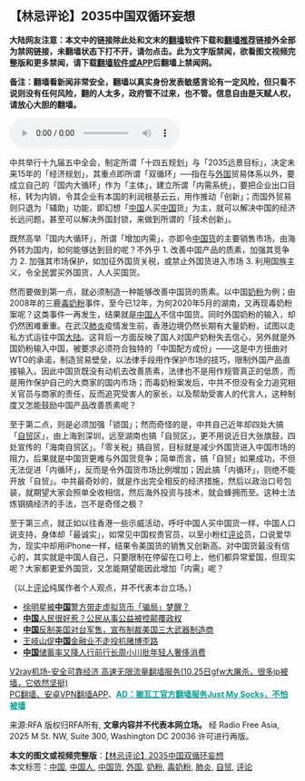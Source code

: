  <h2>【林忌评论】2035中国双循环妄想</h2> <p class="notice"><b>大陆网友注意：本文中的链接除此处和文末的<a href="https://github.com/bannedbook/fanqiang" >翻墙</a>软件下载和<a href="https://github.com/killgcd/justmysocks/blob/master/README.md">翻墙推荐</a>链接外全部为禁网链接，未翻墙状态下打不开，请勿点击。此为文字版禁闻，欲看图文视频完整版和更多禁闻，请下载<a href="https://github.com/bannedbook/fanqiang">翻墙软件或APP</a>后翻墙上禁闻网。</p><p>备注：翻墙看新闻非常安全，翻墙以真实身份发表敏感言论有一定风险，但只看不说则没有任何风险，翻的人太多，政府管不过来，也不管。信息自由是天赋人权，请放心大胆的翻墙。</b></p>  <div class="entry"> <p><audio controls="controls" class="story_audio" preload="metadata" src="https://www.rfa.org/cantonese/commentaries/kl/com-10262020095345.html/COM.mp3" type="audio/mpeg"></audio></p> <p>中共举行十九届五中全会，制定所谓「十四五规划」与「2035远景目标」，决定未来15年的「经济规划」，其重点即所谓「双循环」──指在与<a href="https://www.bannedbook.org/bnews/tag/%e5%a4%96%e5%9b%bd/" class="st_tag internal_tag" rel="tag" title="标签 外国 下的日志">外国</a>贸易体系以外，要成立自己的「国内大循环」作为「主体」，建立所谓「内需系统」，要把企业出口目标，转为内销，令其企业有本国的利润根基云云，用作推动「创新」；而国外贸易则只退为「辅助」功能，即幻想「<span class='wp_keywordlink_affiliate'><a href="https://www.bannedbook.org/" title="中国" target="_blank">中国</a></span>人买<a href="https://www.bannedbook.org/bnews/tag/%E4%B8%AD%E5%9B%BD/" class="st_tag internal_tag" rel="tag" title="标签 中国 下的日志">中国</a>货」为主，就可以解决中国的经济长远问题，甚至可以解决外国封锁，来做到所谓的「技术创新」。</p>  <p>既然高举「国内大循环」，所谓「增加内需」，亦即令<a href="https://www.bannedbook.org/bnews/tag/%e4%b8%ad%e5%9b%bd%e8%b4%a7/" class="st_tag internal_tag" rel="tag" title="标签 中国货 下的日志">中国货</a>的主要销售市场，由海外转为国内，如何能够达到目的呢？不外乎 1. 改善中国产品的质素，加强其竞争力 2. 加强其市场保护，如加征外国货关税，或禁止外国货进入市场 3. 利用国族主义，令全民罢买外国货，人人买国货。</p> <p>然而要做到第一点，就必须制造一种能够改善中国货的质素。以中国<a href="https://www.bannedbook.org/bnews/tag/%E5%A5%B6%E7%B2%89/" class="st_tag internal_tag" rel="tag" title="标签 奶粉 下的日志">奶粉</a>为例；由2008年的三鹿<a href="https://www.bannedbook.org/bnews/tag/%E6%AF%92%E5%A5%B6%E7%B2%89/" class="st_tag internal_tag" rel="tag" title="标签 毒奶粉 下的日志">毒奶粉</a>事件，至今已12年，为何2020年5月的湖南，又再现毒奶粉案呢？这类事件一再发生，结果就是<a href="https://www.bannedbook.org/bnews/tag/%e4%b8%ad%e5%9b%bd%e4%ba%ba/" class="st_tag internal_tag" rel="tag" title="标签 中国人 下的日志">中国人</a>不信中国货。同时外国奶粉的输入，却仍然困难重重。在武汉<a href="https://www.bannedbook.org/bnews/tag/%e8%82%ba%e7%82%8e/" class="st_tag internal_tag" rel="tag" title="标签 肺炎 下的日志">肺炎</a>疫情发生前，香港边境仍然长期有大量奶粉，试图以走私方式运往中国<span class='wp_keywordlink_affiliate'><a href="https://www.bannedbook.org/" title="大陆" target="_blank">大陆</a></span>。这背后一方面反映了国人对国产奶粉失去信心，另外就是外国奶粉输入中国，被要求必须符合独特的「中国配方成份」——这是中方扭曲对WTO的承诺，制造贸易壁垒，以法律手段用作保护市场的技巧，限制外国产品直接输入。因此中国货既没有动机去改善质素，法律也不是用作规管真正的低质，而是用作保护自己的大商家的国内市场；而毒奶粉案发后，中共不但没有全力追究相关官员与商家的责任，反而追究受害人的家长，以及帮助受害人的代言人，这种制度又怎能鼓励中国产品改善质素呢？</p>  <p>至于第二点，则是必须加强「锁国」；然而奇怪的是，中共自己近年却四处大搞「<a href="https://www.bannedbook.org/bnews/tag/%E8%87%AA%E8%B4%B8/" class="st_tag internal_tag" rel="tag" title="标签 自贸 下的日志">自贸</a>区」，由上海到深圳，远至湖南也搞「自贸区」，更不用说近日大张旗鼓，四处宣传的「海南自贸区」。「零关税」搞自贸，目标就是减少外国货进入中国市场的阻力，后果就是中国货更难与外国货竞争；简单而言，搞「自贸」如果成功，不但无法促进「内循环」，反而是令外国货市场比例增加；因此搞「内循环」，则绝不能开放「自贸」。中共最奇妙的，就是作出完全相反的经济措施，然后以政治口号包装，就期望大家会照单全收相信，然后海外投资与技术，就会蜂拥而至。这种土法炼钢搞经济的手法，岂不是奇怪之极？</p> <p>至于第三点，就正如以往香港一些示威活动，呼吁中国人买中国货一样，中国人口说支持，身体却「最诚实」，如常见中国权贵官员，以至小粉红<span class='wp_keywordlink_affiliate'><a href="https://www.bannedbook.org/bnews/comments/" title="新闻评论" target="_blank">评论</a></span>员，口说爱华为，现实中却用iPhone一样，结果令美国货的销售又创新高。对中国货最没有信心的，其实就是中国人自己，只要限制在停留在口号上，他们都异常爱国，但现实呢？大家都更爱外国货，又怎能期望能因此增加「内需」呢？</p>  <p>（以上<a href="https://www.bannedbook.org/bnews/tag/%E8%AF%84%E8%AE%BA/" class="st_tag internal_tag" rel="tag" title="标签 评论 下的日志">评论</a>纯属作者个人观点，并不代表本台立场。）</p> <ul class='op-related-articles' title='相关阅读'> <li><a href='https://www.bannedbook.org/bnews/baitai/20201026/1420607.html' target='_blank'>徐明星被<b>中国</b>警方带走虚拟货币「骗局」梦醒？</a></li> <li><a href='https://www.bannedbook.org/bnews/comments/20201026/1420604.html' target='_blank'><b>中国</b>人民很好惹？公民从事公益被控颠覆政权</a></li> <li><a href='https://www.bannedbook.org/bnews/headline/20201026/1420603.html' target='_blank'><b>中国</b>反制美国对台军售，宣布制裁美国三大武器制造商</a></li> <li><a href='https://www.bannedbook.org/bnews/headline/20201026/1420600.html' target='_blank'>王岐山促<b>中国</b>金融业不走投机赌博歪路</a></li> <li><a href='https://www.bannedbook.org/bnews/baitai/20201026/1420568.html' target='_blank'><b>中国</b>储蓄率又降人行前行长周小川批年轻人奢侈消费</a></li> </ul> <p class="texttj"> <a href="https://www.bannedbook.org/forum23/topic22702.html" target="_blank">V2ray机场-安全可靠经济 高速无限流量翻墙服务(10.25日gfw大屠杀，很多ip被墙，它依然坚挺)</a><br/> <a href="https://github.com/bannedbook/fanqiang/wiki/%E7%A6%81%E9%97%BB%E7%BD%91%E5%AE%89%E5%8D%93%E7%BF%BB%E5%A2%99%E6%96%B0%E9%97%BBAPP" target="_blank">PC翻墙、安卓VPN翻墙APP</a>、<span onclick="window.open('https://github.com/killgcd/justmysocks/blob/master/README.md')" style="font-weight:bold;color:#00A191;cursor:pointer;text-decoration:underline;outline:none">AD：搬瓦工官方翻墙服务Just My Socks，不怕被墙</span></p><p>来源:RFA  版权归RFA所有, <strong>文章内容并不代表本网立场。</strong>  经 Radio Free Asia, 2025 M St. NW, Suite 300, Washington DC 20036 许可进行再版。</p> <a name='sharetosocial'></a>       <div><b>本文的图文或视频完整版</b>：<a href='https://www.bannedbook.org/bnews/comments/20201026/1420614.html'>【林忌评论】2035中国双循环妄想</a></div>  </div><!--END ENTRY--> <div class="postfooter"> <div>本文标签：<a href="https://www.bannedbook.org/bnews/tag/%E4%B8%AD%E5%9B%BD/" rel="tag">中国</a>, <a href="https://www.bannedbook.org/bnews/tag/%e4%b8%ad%e5%9b%bd%e4%ba%ba/" rel="tag">中国人</a>, <a href="https://www.bannedbook.org/bnews/tag/%e4%b8%ad%e5%9b%bd%e8%b4%a7/" rel="tag">中国货</a>, <a href="https://www.bannedbook.org/bnews/tag/%e5%a4%96%e5%9b%bd/" rel="tag">外国</a>, <a href="https://www.bannedbook.org/bnews/tag/%E5%A5%B6%E7%B2%89/" rel="tag">奶粉</a>, <a href="https://www.bannedbook.org/bnews/tag/%E6%AF%92%E5%A5%B6%E7%B2%89/" rel="tag">毒奶粉</a>, <a href="https://www.bannedbook.org/bnews/tag/%e8%82%ba%e7%82%8e/" rel="tag">肺炎</a>, <a href="https://www.bannedbook.org/bnews/tag/%E8%87%AA%E8%B4%B8/" rel="tag">自贸</a>, <a href="https://www.bannedbook.org/bnews/tag/%E8%AF%84%E8%AE%BA/" rel="tag">评论</a></div>  </div><!--END POSTFOOTER--> 